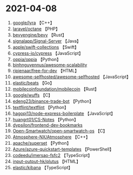 # 2021-04-08

1. [google/lyra](https://github.com/google/lyra) 【C++】
2. [laravel/octane](https://github.com/laravel/octane) 【PHP】
3. [bevyengine/bevy](https://github.com/bevyengine/bevy) 【Rust】
4. [signalapp/Signal-Server](https://github.com/signalapp/Signal-Server) 【Java】
5. [apple/swift-collections](https://github.com/apple/swift-collections) 【Swift】
6. [cypress-io/cypress](https://github.com/cypress-io/cypress) 【JavaScript】
7. [oppia/oppia](https://github.com/oppia/oppia) 【Python】
8. [binhnguyennus/awesome-scalability](https://github.com/binhnguyennus/awesome-scalability) 
9. [ripienaar/free-for-dev](https://github.com/ripienaar/free-for-dev) 【HTML】
10. [awesome-selfhosted/awesome-selfhosted](https://github.com/awesome-selfhosted/awesome-selfhosted) 【JavaScript】
11. [elastic/beats](https://github.com/elastic/beats) 【Go】
12. [mobilecoinfoundation/mobilecoin](https://github.com/mobilecoinfoundation/mobilecoin) 【Rust】
13. [google/wuffs](https://github.com/google/wuffs) 【C】
14. [edeng23/binance-trade-bot](https://github.com/edeng23/binance-trade-bot) 【Python】
15. [textflint/textflint](https://github.com/textflint/textflint) 【Python】
16. [hagopj13/node-express-boilerplate](https://github.com/hagopj13/node-express-boilerplate) 【JavaScript】
17. [huangrt01/CS-Notes](https://github.com/huangrt01/CS-Notes) 【Python】
18. [dypsilon/frontend-dev-bookmarks](https://github.com/dypsilon/frontend-dev-bookmarks) 
19. [Open-Smartwatch/open-smartwatch-os](https://github.com/Open-Smartwatch/open-smartwatch-os) 【C】
20. [Atmosphere-NX/Atmosphere](https://github.com/Atmosphere-NX/Atmosphere) 【C++】
21. [apache/superset](https://github.com/apache/superset) 【Python】
22. [Azure/azure-quickstart-templates](https://github.com/Azure/azure-quickstart-templates) 【PowerShell】
23. [codeedu/imersao-fsfc2](https://github.com/codeedu/imersao-fsfc2) 【TypeScript】
24. [input-output-hk/plutus](https://github.com/input-output-hk/plutus) 【HTML】
25. [elastic/kibana](https://github.com/elastic/kibana) 【TypeScript】
